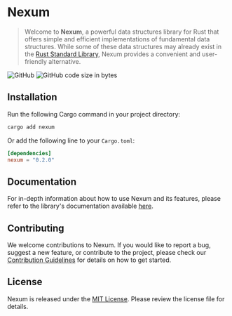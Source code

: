 # Nexum

>Welcome to **Nexum**, a powerful data structures library for Rust that offers simple and efficient implementations of fundamental data structures. While some of these data structures may already exist in the [Rust Standard Library](https://doc.rust-lang.org/std/), Nexum provides a convenient and user-friendly alternative.

![GitHub](https://img.shields.io/github/license/ThiagoDSMarcelino/data-structures?color=blue)
![GitHub code size in bytes](https://img.shields.io/github/languages/code-size/ThiagoDSMarcelino/data-structures)

## Installation

Run the following Cargo command in your project directory:

```bash
cargo add nexum
```

Or add the following line to your `Cargo.toml`:

```toml
[dependencies]
nexum = "0.2.0"
```

## Documentation

For in-depth information about how to use Nexum and its features, please refer to the library's documentation available [here](https://docs.rs/nexum/0.1.0/nexum/).

## Contributing

We welcome contributions to Nexum. If you would like to report a bug, suggest a new feature, or contribute to the project, please check our [Contribution Guidelines](CONTRIBUTING.md) for details on how to get started.

## License

Nexum is released under the [MIT License](LICENSE). Please review the license file for details.
